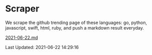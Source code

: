 # Scraper

We scrape the github trending page of these languages: go, python, javascript, swift, html, ruby, and push a markdown result everyday.

[2021-06-22.md](https://github.com/henson/Scraper/blob/master/2021-06-22.md)

Last Updated: 2021-06-22 14:29:16
